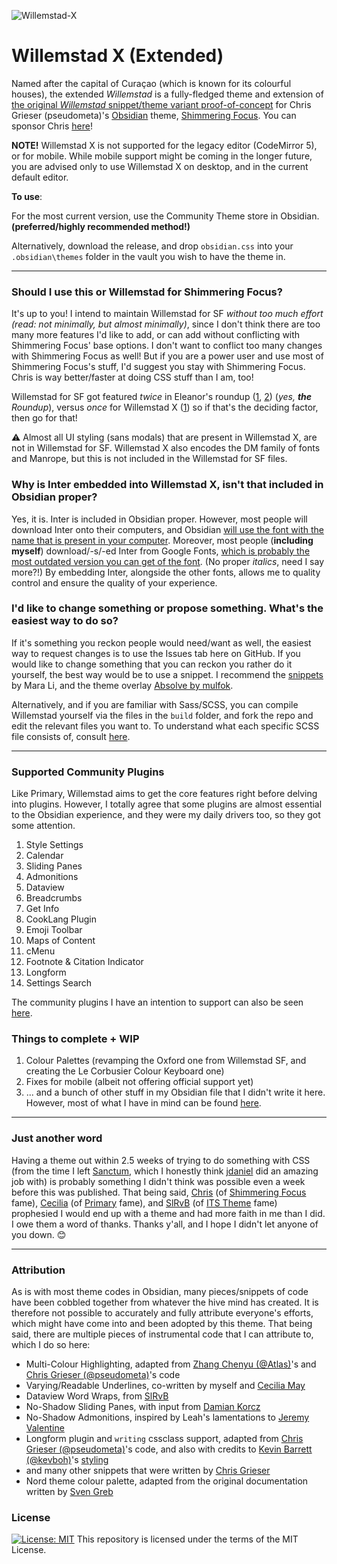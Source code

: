 ![Willemstad-X](https://user-images.githubusercontent.com/43155211/153649116-51cf06e1-3679-4b9e-b49d-abe3321485f7.png)

# Willemstad X (Extended)
Named after the capital of Curaçao (which is known for its colourful houses), the extended _Willemstad_ is a fully-fledged theme and extension of [the original _Willemstad_ snippet/theme variant proof-of-concept](https://github.com/tingmelvin/willemstad) for Chris Grieser (pseudometa)'s [Obsidian](https://obsidian.md/) theme, [Shimmering Focus](https://github.com/chrisgrieser/shimmering-focus). You can sponsor Chris [here](https://ko-fi.com/pseudometa)!

**NOTE!** Willemstad X is not supported for the legacy editor (CodeMirror 5), or for mobile. While mobile support might be coming in the longer future, you are advised only to use Willemstad X on desktop, and in the current default editor.

**To use**:

For the most current version, use the Community Theme store in Obsidian. __(preferred/highly recommended method!)__ 

Alternatively, download the release, and drop `obsidian.css` into your `.obsidian\themes` folder in the vault you wish to have the theme in.

---

### Should I use this or Willemstad for Shimmering Focus?
It's up to you! I intend to maintain Willemstad for SF _without too much effort (read: not minimally, but almost minimally)_, since I don't think there are too many more features I'd like to add, or can add without conflicting with Shimmering Focus' base options. I don't want to conflict too many changes with Shimmering Focus as well! But if you are a power user and use most of Shimmering Focus's stuff, I'd suggest you stay with Shimmering Focus. Chris is way better/faster at doing CSS stuff than I am, too!

Willemstad for SF got featured _twice_ in Eleanor's roundup ([1](https://www.obsidianroundup.org/2022-02-05/), [2](https://www.obsidianroundup.org/2022-02-12/)) (_yes, **the** Roundup_), versus _once_ for Willemstad X ([1](https://www.obsidianroundup.org/2022-02-19/)) so if that's the deciding factor, then go for that!

⚠️ Almost all UI styling (sans modals) that are present in Willemstad X, are not in Willemstad for SF. Willemstad X also encodes the DM family of fonts and Manrope, but this is not included in the Willemstad for SF files.

### Why is Inter embedded into Willemstad X, isn't that included in Obsidian proper?
Yes, it is. Inter is included in Obsidian proper. However, most people will download Inter onto their computers, and Obsidian [will use the font with the name that is present in your computer](https://publish.obsidian.md/hub/04+-+Guides%2C+Workflows%2C+%26+Courses/Guides/Best+Practices+and+Tips+for+Theme+Development). Moreover, most people (**including myself**) download/-s/-ed Inter from Google Fonts, [which is probably the most outdated version you can get of the font](https://github.com/rsms/inter#alternate-distributions). (No proper _italics_, need I say more?!) By embedding Inter, alongside the other fonts, allows me to quality control and ensure the quality of your experience.

### I'd like to change something or propose something. What's the easiest way to do so?
If it's something you reckon people would need/want as well, the easiest way to request changes is to use the Issues tab here on GitHub. If you would like to change something that you can reckon you rather do it yourself, the best way would be to use a snippet. I recommend the [snippets](https://github.com/Mara-Li/Obsidian-Snippet-collection) by Mara Li, and the theme overlay [Absolve by mulfok](https://github.com/mulfok/obsidian-absolve).

Alternatively, and if you are familiar with Sass/SCSS, you can compile Willemstad yourself via the files in the `build` folder, and fork the repo and edit the relevant files you want to. To understand what each specific SCSS file consists of, consult [here](https://notes.tingmelvin.com/ER-Resources/ER2OWS/ER2OWS-12-CodingNomenclature_WillemstadX#SCSS%20Compile%20Order).

---

### Supported Community Plugins
Like Primary, Willemstad aims to get the core features right before delving into plugins. However, I totally agree that some plugins are almost essential to the Obsidian experience, and they were my daily drivers too, so they got some attention.
1. Style Settings
2. Calendar
3. Sliding Panes
4. Admonitions
5. Dataview
7. Breadcrumbs
8. Get Info
9. CookLang Plugin
10. Emoji Toolbar
11. Maps of Content
12. cMenu
13. Footnote & Citation Indicator
14. Longform
15. Settings Search

The community plugins I have an intention to support can also be seen [here](https://notes.tingmelvin.com/ER-Resources/ER2OWS/ER2OWS-12-CodingNomenclature_WillemstadX#Coding%20Nomenclature).

### Things to complete + WIP
1. Colour Palettes (revamping the Oxford one from Willemstad SF, and creating the Le Corbusier Colour Keyboard one)
2. Fixes for mobile (albeit not offering official support yet)
3. ... and a bunch of other stuff in my Obsidian file that I didn't write it here. However, most of what I have in mind can be found [here](https://notes.tingmelvin.com/ER-Resources/ER2OWS/ER2OWS-12-CodingNomenclature_WillemstadX#Additional%20stuff%20that%20I%20need%20to%20add).

---

### Just another word
Having a theme out within 2.5 weeks of trying to do something with CSS (from the time I left [Sanctum](https://github.com/jdanielmourao/obsidian-sanctum), which I honestly think [jdaniel](https://github.com/jdanielmourao) did an amazing job with) is probably something I didn't think was possible even a week before this was published.
That being said, [Chris](https://github.com/chrisgrieser) (of [Shimmering Focus](https://github.com/chrisgrieser/shimmering-focus) fame), [Cecilia](https://github.com/ceciliamay) (of [Primary](https://github.com/ceciliamay/obsidianmd-theme-primary) fame), and [SlRvB](https://github.com/SlRvb) (of [ITS Theme](https://github.com/SlRvb/Obsidian--ITS-Theme) fame) prophesied I would end up with a theme and had more faith in me than I did. I owe them a word of thanks. Thanks y'all, and I hope I didn't let anyone of you down. :blush:

---

### Attribution
As is with most theme codes in Obsidian, many pieces/snippets of code have been cobbled together from whatever the hive mind has created. It is therefore not possible to accurately and fully attribute everyone's efforts, which might have come into and been adopted by this theme. That being said, there are multiple pieces of instrumental code that I can attribute to, which I do so here:
- Multi-Colour Highlighting, adapted from [Zhang Chenyu (@Atlas)](https://github.com/zcysxy)'s and [Chris Grieser (@pseudometa)](https://github.com/chrisgrieser)'s code
- Varying/Readable Underlines, co-written by myself and [Cecilia May](https://github.com/ceciliamay)
- Dataview Word Wraps, from [SlRvB](https://github.com/SlRvb)
- No-Shadow Sliding Panes, with input from [Damian Korcz](https://github.com/damiankorcz)
- No-Shadow Admonitions, inspired by Leah's lamentations to [Jeremy Valentine](https://github.com/valentine195)
- Longform plugin and `writing` cssclass support, adapted from [Chris Grieser (@pseudometa)](https://github.com/chrisgrieser)'s code, and also with credits to [Kevin Barrett (@kevboh)](https://github.com/kevboh/longform)'s [styling](https://github.com/kevboh/longform#scene-only-styling)
- and many other snippets that were written by [Chris Grieser](https://github.com/chrisgrieser)
- Nord theme colour palette, adapted from the original documentation written by [Sven Greb](https://github.com/svengreb)

### License
[![License: MIT](https://img.shields.io/badge/License-MIT-yellow.svg)](https://opensource.org/licenses/MIT)
This repository is licensed under the terms of the MIT License.
